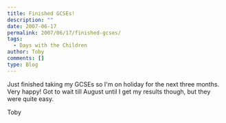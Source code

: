 ```yaml
---
title: Finished GCSEs!
description: ""
date: 2007-06-17
permalink: 2007/06/17/finished-gcses/
tags:
  - Days with the Children
author: Toby
comments: []
type: Blog
---
```


Just finished taking my GCSEs so I\'m on holiday for the next three
months. Very happy! Got to wait till August until I get my results
though, but they were quite easy.

Toby

